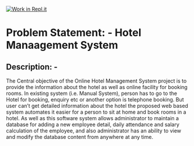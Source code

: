 [![Work in Repl.it](https://classroom.github.com/assets/work-in-replit-14baed9a392b3a25080506f3b7b6d57f295ec2978f6f33ec97e36a161684cbe9.svg)](https://classroom.github.com/online_ide?assignment_repo_id=289338&assignment_repo_type=GroupAssignmentRepo)
# Problem Statement: - Hotel Manaagement System
## Description: - <br>
The Central objective of the Online Hotel Management System project is to provide the information about the hotel as well as online facility for booking rooms. In existing system (i.e. Manual System), person has to go to the Hotel for booking, enquiry etc or another option is telephone booking. But user can’t get detailed information about the hotel the proposed web based system automates it easier for a person to sit at home and book rooms in a hotel. As well as this software system allows administrator to maintain a database for adding a new employee detail, daily attendance and salary calculation of the employee, and also administrator has an ability to view and modify the database content from anywhere at any time.
